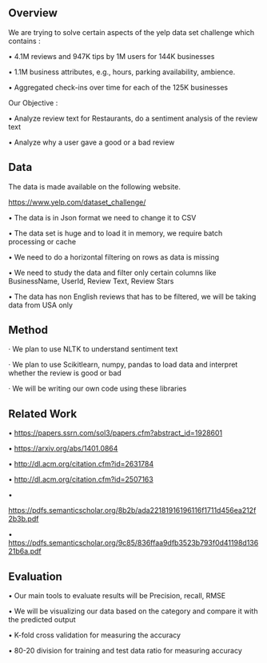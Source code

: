 ## Overview

We are trying to solve certain aspects of the yelp data set challenge which contains :

•	4.1M reviews and 947K tips by 1M users for 144K businesses

•	1.1M business attributes, e.g., hours, parking availability, ambience.

•	Aggregated check-ins over time for each of the 125K businesses



Our Objective :

•	Analyze review text for Restaurants, do a sentiment analysis of the review     text

•	Analyze why a user gave a good or a bad review





## Data

 The data is made available on the following website. 

  https://www.yelp.com/dataset_challenge/



•	The data is in Json format we need to change it to CSV

•	The data set is huge and to load it in memory, we require batch processing or cache

•	We need to do a horizontal filtering on rows as data is missing 

•	We need to study the data and filter only certain columns like BusinessName, UserId, Review Text, Review Stars

•	The data has non English reviews that has to be filtered, we will be taking data from USA only



## Method

·         We plan to use NLTK to understand sentiment text

·         We plan to use Scikitlearn, numpy, pandas to load data and interpret    whether the review is good or bad

·         We will be writing our own code using these libraries

## Related Work

•	https://papers.ssrn.com/sol3/papers.cfm?abstract_id=1928601

•	https://arxiv.org/abs/1401.0864

•	http://dl.acm.org/citation.cfm?id=2631784

•	http://dl.acm.org/citation.cfm?id=2507163

•

https://pdfs.semanticscholar.org/8b2b/ada22181916196116f1711d456ea212f2b3b.pdf

•	https://pdfs.semanticscholar.org/9c85/836ffaa9dfb3523b793f0d41198d13621b6a.pdf



## Evaluation

•	Our main tools to evaluate results will be Precision, recall, RMSE

•	We will be visualizing our data based on the category and compare it with the predicted output

•	K-fold cross validation for measuring the accuracy

•	80-20 division for training and test data ratio for measuring accuracy  



